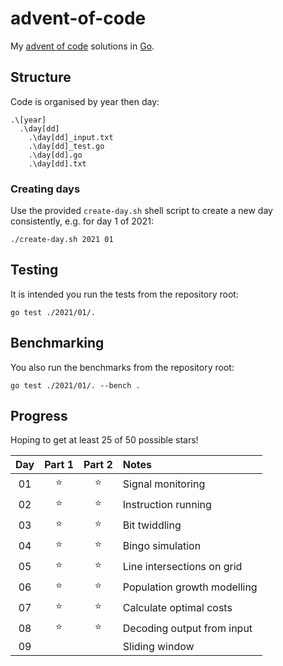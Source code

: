 # advent-of-code

My [advent of code](https://adventofcode.com) solutions in [Go](https://go.dev). 

## Structure
Code is organised by year then day:
```
.\[year]
  .\day[dd]
    .\day[dd]_input.txt
    .\day[dd]_test.go
    .\day[dd].go
    .\day[dd].txt
```

### Creating days
Use the provided `create-day.sh` shell script to create a new day consistently, e.g. for day 1 of 2021:
```
./create-day.sh 2021 01
```

## Testing
It is intended you run the tests from the repository root:
```
go test ./2021/01/.
```

## Benchmarking
You also run the benchmarks from the repository root:
```
go test ./2021/01/. --bench .
```

## Progress
Hoping to get at least 25 of 50 possible stars!

| Day | Part 1 | Part 2 | Notes |
| :---: | :---: | :---: | :---- |
| 01 | ⭐️ | ⭐️ | Signal monitoring|
| 02 | ⭐️ | ⭐️ | Instruction running |
| 03 | ⭐️ | ⭐️ | Bit twiddling |
| 04 | ⭐️ | ⭐️ | Bingo simulation|
| 05 | ⭐️ | ⭐️ | Line intersections on grid|
| 06 | ⭐️ | ⭐️ | Population growth modelling |
| 07 | ⭐️ | ⭐️ | Calculate optimal costs|
| 08 | ⭐️ | ⭐️ | Decoding output from input |
| 09 | | | Sliding window |